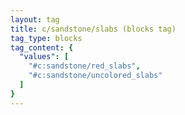 ```yaml
---
layout: tag
title: c/sandstone/slabs (blocks tag)
tag_type: blocks
tag_content: {
  "values": [
    "#c:sandstone/red_slabs",
    "#c:sandstone/uncolored_slabs"
  ]
}
---
```

